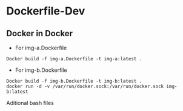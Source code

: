 # Dockerfile-Dev

## Docker in Docker

* For img-a.Dockerfile

```
Docker build -f img-a.Dockerfile -t img-a:latest .
```

* For img-b.Dockerfile

```
Docker build -f img-b.Dockerfile -t img-b:latest .
docker run -d -v /var/run/docker.sock:/var/run/docker.sock img-b:latest
```



Aditional bash files
